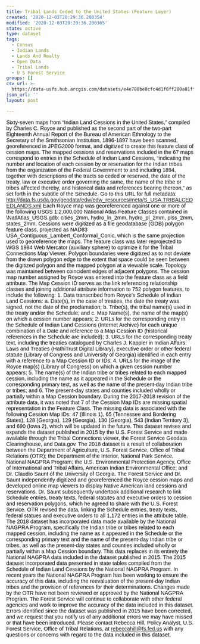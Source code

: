 ```yaml
---
title: Tribal Lands Ceded to the United States (Feature Layer)
created: '2020-12-03T20:29:36.200354'
modified: '2020-12-03T20:29:36.200365'
state: active
type: dataset
tags:
  - Census
  - Indian Lands
  - Lands And Realty
  - Open Data
  - Tribal Lands
  - U S Forest Service
groups: []
csv_url: >-
  https://data-usfs.hub.arcgis.com/datasets/e4e788be8cfc4d1f8ff280a81ffaa69c_0.csv?outSR=%7B%22latestWkid%22%3A3857%2C%22wkid%22%3A102100%7D
json_url: ''
layout: post

---
```

<span style='color: rgb(0, 0, 0); font-family: Verdana, Arial, Helvetica, sans-serif; font-size: 14.4px; background-color: rgb(255, 255, 255);'>Sixty-seven maps from “Indian Land Cessions in the United States,” compiled by Charles C. Royce and published as the second part of the two-part Eighteenth Annual Report of the Bureau of American Ethnology to the Secretary of the Smithsonian Institution, 1896-1897 have been scanned, georeferenced in JPEG2000 format, and digitized to create this feature class of cession maps. The mapped cessions and reservations included in the 67 maps correspond to entries in the Schedule of Indian Land Cessions, “indicating the number and location of each cession by or reservation for the Indian tribes from the organization of the Federal Government to and including 1894, together with descriptions of the tracts so ceded or reserved, the date of the treaty, law or executive order governing the same, the name of the tribe or tribes affected thereby, and historical data and references bearing thereon,” as set forth in the subtitle of the Schedule. Go to this URL for full metadata: http://data.fs.usda.gov/geodata/edw/edw_resources/meta/S_USA.TRIBALCEDEDLANDS.xml Each Royce map was georeferenced against one or more of the following USGS 1:2,000,000 National Atlas Feature Classes contained in \NatlAtlas_USGS.gdb: cities_2mm, hydro_ln_2mm, hydro_pl_2mm, plss_2mm, states_2mm. Cessions were digitized as a file geodatabase (GDB) polygon feature class, projected as NAD83 USA_Contiguous_Lambert_Conformal_Conic, which is the same projection used to georeference the maps. The feature class was later reprojected to WGS 1984 Web Mercator (auxiliary sphere) to optimize it for the Tribal Connections Map Viewer. Polygon boundaries were digitized as to not deviate from the drawn polygon edge to the extent that space could be seen between the digitized polygon and the mapped polygon at a viewable scale. Topology was maintained between coincident edges of adjacent polygons. The cession map number assigned by Royce was entered into the feature class as a field attribute. The Map Cession ID serves as the link referencing relationship classes and joining additional attribute information to 752 polygon features, to include the following: 1. Data transcribed from Royce’s Schedule of Indian Land Cessions: a. Date(s), in the case of treaties, the date the treaty was signed, not the date of the proclamation; b. Tribe(s), the tribal name(s) used in the treaty and/or the Schedule; and c. Map Name(s), the name of the map(s) on which a cession number appears; 2. URLs for the corresponding entry in the Schedule of Indian Land Cessions (Internet Archive) for each unique combination of a Date and reference to a Map Cession ID (historical references in the Schedule are included); 3. URLs for the corresponding treaty text, including the treaties catalogued by Charles J. Kappler in Indian Affairs: Laws and Treaties (HathiTrust Digital Library), executive order or other federal statute (Library of Congress and University of Georgia) identified in each entry with a reference to a Map Cession ID or IDs; 4. URLs for the image of the Royce map(s) (Library of Congress) on which a given cession number appears; 5. The name(s) of the Indian tribe or tribes related to each mapped cession, including the name as it appeared in the Schedule or the corresponding primary text, as well as the name of the present-day Indian tribe or tribes; and 6. The present-day states and counties included wholly or partially within a Map Cession boundary. During the 2017-2018 revision of the attribute data, it was noted that 7 of the Cession Map IDs are missing spatial representation in the Feature Class. The missing data is associated with the following Cession Map IDs: 47 (Illinois 1), 65 (Tennessee and Bordering States), 128 (Georgia), 129 (Georgia), 130 (Georgia), 543 (Indian Territory 3), and 690 (Iowa 2), which will be updated in the future. This dataset revises and expands the dataset published in 2015 by the U.S. Forest Service and made available through the Tribal Connections viewer, the Forest Service Geodata Clearinghouse, and Data.gov. The 2018 dataset is a result of collaboration between the Department of Agriculture, U.S. Forest Service, Office of Tribal Relations (OTR); the Department of the Interior, National Park Service, National NAGPRA Program; the U.S. Environmental Protection Agency, Office of International and Tribal Affairs, American Indian Environmental Office; and Dr. Claudio Saunt of the University of Georgia. The Forest Service and Dr. Saunt independently digitized and georeferenced the Royce cession maps and developed online map viewers to display Native American land cessions and reservations. Dr. Saunt subsequently undertook additional research to link Schedule entries, treaty texts, federal statutes and executive orders to cession and reservation polygons, which he agreed to share with the U.S. Forest Service. OTR revised the data, linking the Schedule entries, treaty texts, federal statues and executive orders to all 1,172 entries in the attribute table. The 2018 dataset has incorporated data made available by the National NAGPRA Program, specifically the Indian tribe or tribes related to each mapped cession, including the name as it appeared in the Schedule or the corresponding primary text and the name of the present-day Indian tribe or tribes, as well as the present-day states and counties included wholly or partially within a Map Cession boundary. This data replaces in its entirety the National NAGPRA data included in the dataset published in 2015. The 2015 dataset incorporated data presented in state tables compiled from the Schedule of Indian Land Cessions by the National NAGPRA Program. In recent years the National NAGPRA Program has been working to ensure the accuracy of this data, including the reevaluation of the present-day Indian tribes and the provision of references for their determinations. Changes made by the OTR have not been reviewed or approved by the National NAGPRA Program. The Forest Service will continue to collaborate with other federal agencies and work to improve the accuracy of the data included in this dataset. Errors identified since the dataset was published in 2015 have been corrected, and we request that you notify us of any additional errors we may have missed or that have been introduced. Please contact Rebecca Hill, Policy Analyst, U.S. Forest Service, Office of Tribal Relations, at rebeccahill@fs.fed.us with any questions or concerns with regard to the data included in this dataset. </span>
